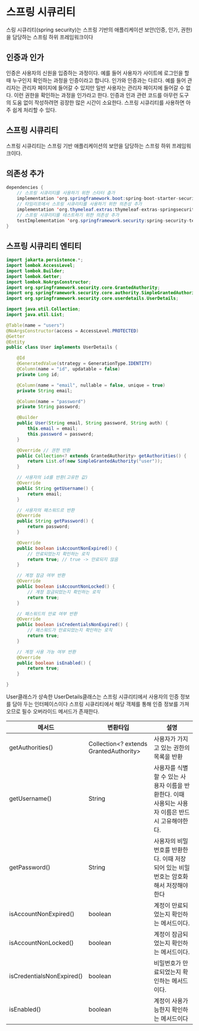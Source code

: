 # 스프링 시큐리티

스링 시큐리티(spring security)는 스프링 기반의 애플리케이션 보안(인증, 인가, 권한)을 담당하는 스프링 하위 프레임워크이다

## 인증과 인가

인증은 사용자의 신원을 입증하는 과정이다. 예를 들어 사용자가 사이트에 로그인을 할 때 누구인지 확인하는 과정을 인증이라고 합니다. 인가와 인증과는 다르다. 예를 들어 관리자는 관리자 페이지에 들어갈 수 있지만 일반 사용자는 관리자 페이지에 들어갈 수 없다. 이런 권한을 확인하는 과정을 인가라고 한다. 인증과 인과 관련 코드를 아무런 도구의 도움 없이 작성하려먼 굉장한 많은 시간이 소요한다. 스프링 시큐리티를 사용하면 아주 쉽게 처리할 수 있다.

## 스프링 시큐리티

스프링 시큐리티는 스프링 기반 애플리케이션의 보안을 담당하는 스프링 하위 프레임워크이다.

## 의존성 추가

```java
dependencies {
    // 스프링 시큐리티를 사용하기 위한 스타터 춛가
    implementation 'org.springframework.boot:spring-boot-starter-security'
    // 타임리프에서 스프링 시큐리티를 사용하기 위한 의존성 추가
    implementation 'org.thymeleaf.extras:thymeleaf-extras-springsecurity6'
    // 스프링 시큐리티를 테스트하기 위한 의존성 추가
    testImplementation 'org.springframework.security:spring-security-test'
}
```

## 스프링 시큐리티 엔티티

```java
import jakarta.persistence.*;
import lombok.AccessLevel;
import lombok.Builder;
import lombok.Getter;
import lombok.NoArgsConstructor;
import org.springframework.security.core.GrantedAuthority;
import org.springframework.security.core.authority.SimpleGrantedAuthority;
import org.springframework.security.core.userdetails.UserDetails;

import java.util.Collection;
import java.util.List;

@Table(name = "users")
@NoArgsConstructor(access = AccessLevel.PROTECTED)
@Getter
@Entity
public class User implements UserDetails {

    @Id
    @GeneratedValue(strategy = GenerationType.IDENTITY)
    @Column(name = "id", updatable = false)
    private Long id;

    @Column(name = "email", nullable = false, unique = true)
    private String email;

    @Column(name = "password")
    private String password;

    @Builder
    public User(String email, String password, String auth) {
        this.email = email;
        this.password = password;
    }

    @Override // 권한 반환
    public Collection<? extends GrantedAuthority> getAuthorities() {
        return List.of(new SimpleGrantedAuthority("user"));
    }

    // 사용자의 id를 반환(고유한 값)
    @Override
    public String getUsername() {
        return email;
    }

    // 사용자의 패스워드르 반환
    @Override
    public String getPassword() {
        return password;
    }

    @Override
    public boolean isAccountNonExpired() {
        // 만료되었는지 확인하는 로직
        return true; // true -> 만료되지 않음
    }

    // 계정 잠금 여부 반환
    @Override
    public boolean isAccountNonLocked() {
        // 계정 잠금되었는지 확인하는 로직
        return true;
    }

    // 패스워드의 만료 여부 반환
    @Override
    public boolean isCredentialsNonExpired() {
        // 패스워드가 만료되었는지 확인하는 로직
        return true;
    }

    // 계정 사용 가능 여부 반환
    @Override
    public boolean isEnabled() {
        return true;
    }

}
```

User클래스가 상속한 UserDetails클래스는 스프링 시큐리티에서 사용자의 인증 정보를 담아 두는 인터페이스이다
스프링 시큐리티에서 해당 객체를 통해 인증 정보를 가져오므로 필수 오버라이드 메서드가 존재한다.

| 메서드                    | 변환타입                               | 설명                                                                                             |
| ------------------------- | -------------------------------------- | ------------------------------------------------------------------------------------------------ |
| getAuthorities()          | Collection<? extends GrantedAuthority> | 사용자가 가지고 있는 권한의 목록을 반환                                                          |
| getUsername()             | String                                 | 사용자를 식별할 수 있는 사용자 이름을 반환한다. 이때 사용되는 사용자 이름은 반드시 고유해야한다. |
| getPassword()             | String                                 | 사용자의 비밀번호를 반환한다. 이때 저장되어 있는 비밀번호는 암호화해서 저장해야 한다             |
| isAccountNonExpired()     | boolean                                | 계정이 만료되었는지 확인하는 메서드이다.                                                         |
| isAccountNonLocked()      | boolean                                | 계정이 잠금되었는지 확인하는 메서드이다.                                                         |
| isCredentialsNonExpired() | boolean                                | 비밀번호가 만료되었는지 확인하는 메서드이다.                                                     |
| isEnabled()               | boolean                                | 계정이 사용가능한지 확인하는 메서드이다                                                          |
